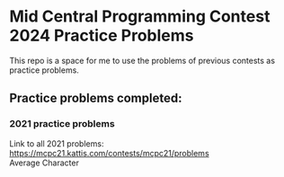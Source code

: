 # Mid Central Programming Contest 2024 Practice Problems
This repo is a space for me to use the problems of previous contests as practice problems.

## Practice problems completed:

### 2021 practice problems
Link to all 2021 problems: https://mcpc21.kattis.com/contests/mcpc21/problems  
Average Character